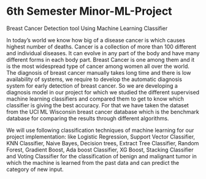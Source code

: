 # 6th Semester Minor-ML-Project
Breast Cancer Detection tool Using Machine Learning Classifier

In today’s world we know how big of a disease cancer is which causes highest number of deaths. Cancer is a collection of more than 100 different and individual
diseases. It can evolve in any part of the body and have many different forms in each body part. Breast Cancer is one among them and it is the most widespread type of cancer among women all over the world. The diagnosis of breast cancer manually takes long 
time and there is low availability of systems, we require to develop the automatic diagnosis system for early detection of breast cancer.
So we are developing a diagnosis model in our project for which we studied the different supervised machine learning classifiers and compared them to get to know
which classifier is giving the best accuracy. For that we have taken the dataset from the UCI ML Wisconsin breast cancer database which is the benchmark database
for comparing the results through different algorithms.

We will use following classification techniques of machine learning for our project implementation: like Logistic Regression, Support Vector Classifier,
KNN Classifier, Naive Bayes, Decision trees, Extract Tree Classifier, Random Forest, Gradient Boost, Ada boost Classifier, XG Boost, Stacking Classifier and 
Voting Classifier for the classification of benign and malignant tumor in which the machine is learned from the past data and can predict the category of new 
input.

